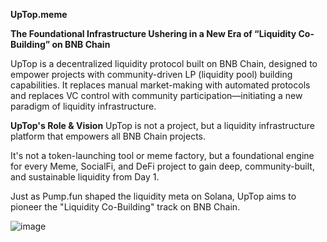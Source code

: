 **UpTop.meme**

**The Foundational Infrastructure Ushering in a New Era of “Liquidity Co-Building” on BNB Chain**

UpTop is a decentralized liquidity protocol built on BNB Chain, designed to empower projects with community-driven LP (liquidity pool) building capabilities. It replaces manual market-making with automated protocols and replaces VC control with community participation—initiating a new paradigm of liquidity infrastructure.

**UpTop's Role & Vision**
UpTop is not a project, but a liquidity infrastructure platform that empowers all BNB Chain projects.

It's not a token-launching tool or meme factory, but a foundational engine for every Meme, SocialFi, and DeFi project to gain deep, community-built, and sustainable liquidity from Day 1.

Just as Pump.fun shaped the liquidity meta on Solana, UpTop aims to pioneer the "Liquidity Co-Building" track on BNB Chain.

![image](https://github.com/user-attachments/assets/231e6075-f0a2-4979-8fff-eb6b8d03f51d)
